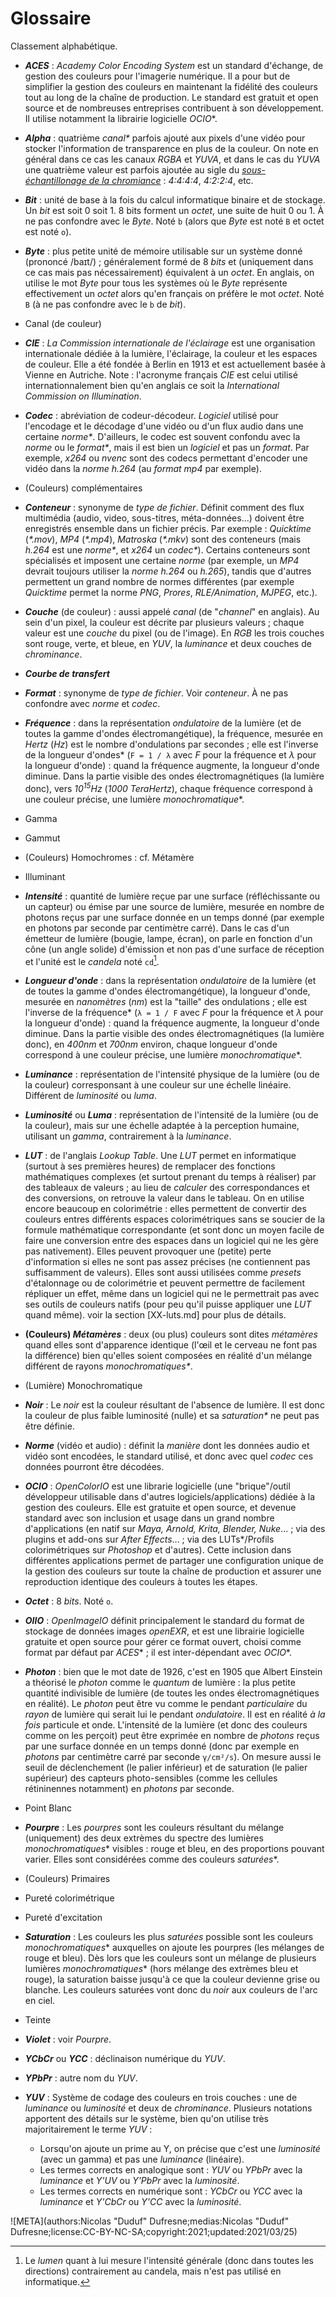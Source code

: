 # Glossaire

Classement alphabétique.

- ***ACES*** : *Academy Color Encoding System* est un standard d'échange, de gestion des couleurs pour l'imagerie numérique. Il a pour but de simplifier la gestion des couleurs en maintenant la fidélité des couleurs tout au long de la chaîne de production. Le standard est gratuit et open source et de nombreuses entreprises contribuent à son développement. Il utilise notamment la librairie logicielle *OCIO*\*.

- ***Alpha*** : quatrième *canal\** parfois ajouté aux pixels d'une vidéo pour stocker l'information de transparence en plus de la couleur. On note en général dans ce cas les canaux *RGBA* et *YUVA*, et dans le cas du *YUVA* une quatrième valeur est parfois ajoutée au sigle du *[sous-échantillonage de la chromiance](L-444.md)* : *4:4:4:4*, *4:2:2:4*, etc.

- ***Bit*** : unité de base à la fois du calcul informatique binaire et de stockage. Un *bit* est soit 0 soit 1. 8 bits forment un *octet*, une suite de huit 0 ou 1. À ne pas confondre avec le *Byte*. Noté `b` (alors que *Byte* est noté `B` et octet est noté `o`).

- ***Byte*** : plus petite unité de mémoire utilisable sur un système donné (prononcé /baɪt/) ; généralement formé de 8 *bits* et (uniquement dans ce cas mais pas nécessairement) équivalent à un *octet*. En anglais, on utilise le mot *Byte* pour tous les systèmes où le *Byte* représente effectivement un *octet* alors qu'en français on préfère le mot *octet*. Noté `B` (à ne pas confondre avec le `b` de *bit*).

- Canal (de couleur)

- ***CIE*** : *La Commission internationale de l'éclairage* est une organisation internationale dédiée à la lumière, l'éclairage, la couleur et les espaces de couleur. Elle a été fondée à Berlin en 1913 et est actuellement basée à Vienne en Autriche.  Note : l'acronyme français *CIE* est celui utilisé internationnalement bien qu'en anglais ce soit la *International Commission on Illumination*.

- ***Codec*** : abréviation de codeur-décodeur. *Logiciel* utilisé pour l'encodage et le décodage d'une vidéo ou d'un flux audio dans une certaine *norme\**. D'ailleurs, le codec est souvent confondu avec la *norme* ou le *format\**, mais il est bien un *logiciel* et pas un *format*. Par exemple, *x264* ou *nvenc* sont des codecs permettant d'encoder une vidéo dans la *norme* *h.264* (au *format* *mp4* par exemple).

- (Couleurs) complémentaires

- ***Conteneur*** : synonyme de *type de fichier*. Définit comment des flux multimédia (audio, video, sous-titres, méta-données...) doivent être enregistrés ensemble dans un fichier précis. Par exemple : *Quicktime* (*\*.mov*), *MP4* (*\*.mp4*), *Matroska* (*\*.mkv*) sont des conteneurs (mais *h.264* est une *norme\**, et *x264* un *codec\**). Certains conteneurs sont spécialisés et imposent une certaine *norme* (par exemple, un *MP4* devrait toujours utiliser la *norme* *h.264* ou *h.265*), tandis que d'autres permettent un grand nombre de normes différentes (par exemple *Quicktime* permet la norme *PNG*, *Prores*, *RLE/Animation*, *MJPEG*, etc.).

- ***Couche*** (de couleur) : aussi appelé *canal* (de "*channel*" en anglais). Au sein d'un pixel, la couleur est décrite par plusieurs valeurs ; chaque valeur est une *couche* du pixel (ou de l'image). En *RGB* les trois couches sont rouge, verte, et bleue, en *YUV*, la *luminance* et deux couches de *chrominance*.

- ***Courbe de transfert***

- ***Format*** : synonyme de *type de fichier*. Voir *conteneur*. À ne pas confondre avec *norme* et *codec*.

- ***Fréquence*** : dans la représentation *ondulatoire* de la lumière (et de toutes la gamme d'ondes électromangétique), la fréquence, mesurée en *Hertz* (*Hz*) est le nombre d'ondulations par secondes ; elle est l'inverse de la longueur d'ondes\* (`F = 1 / λ` avec *F* pour la fréquence et *λ* pour la longueur d'onde) : quand la fréquence augmente, la longueur d'onde diminue. Dans la partie visible des ondes électromagnétiques (la lumière donc), vers *10<sup>15</sup>Hz* (*1000 TeraHertz*), chaque fréquence correspond à une couleur précise, une lumière *monochromatique*\*. 

- Gamma
- Gammut
- (Couleurs) Homochromes : cf. Métamère
- Illuminant

- ***Intensité*** : quantité de lumière reçue par une surface (réfléchissante ou un capteur) ou émise par une source de lumière, mesurée en nombre de photons reçus par une surface donnée en un temps donné (par exemple en photons par seconde par centimètre carré). Dans le cas d'un émetteur de lumière (bougie, lampe, écran), on parle en fonction d'un cône (un angle solide) d'émission et non pas d'une surface de réception et l'unité est le *candela* noté `cd`[^1].
  
- ***Longueur d'onde*** : dans la représentation *ondulatoire* de la lumière (et de toutes la gamme d'ondes électromangétique), la longueur d'onde, mesurée en *nanomètres* (*nm*) est la "taille" des ondulations ; elle est l'inverse de la fréquence\* (`λ = 1 / F` avec *F* pour la fréquence et *λ* pour la longueur d'onde) : quand la fréquence augmente, la longueur d'onde diminue. Dans la partie visible des ondes électromagnétiques (la lumière donc), en *400nm* et *700nm* environ, chaque longueur d'onde correspond à une couleur précise, une lumière *monochromatique*\*.

- ***Luminance*** : représentation de l'intensité physique de la lumière (ou de la couleur) corresponsant à une couleur sur une échelle linéaire. Différent de *luminosité* ou *luma*.

- ***Luminosité*** ou ***Luma*** : représentation de l'intensité de la lumière (ou de la couleur), mais sur une échelle adaptée à la perception humaine, utilisant un *gamma*, contrairement à la *luminance*.

- ***LUT*** : de l'anglais *Lookup Table*. Une *LUT* permet en informatique (surtout à ses premières heures) de remplacer des fonctions mathématiques complexes (et surtout prenant du temps à réaliser) par des tableaux de valeurs ; au lieu de *calculer* des correspondances et des conversions, on retrouve la valeur dans le tableau. On en utilise encore beaucoup en colorimétrie : elles permettent de convertir des couleurs entres différents espaces colorimétriques sans se soucier de la formule mathématique correspondante (et sont donc un moyen facile de faire une conversion entre des espaces dans un logiciel qui ne les gère pas nativement). Elles peuvent provoquer une (petite) perte d'information si elles ne sont pas assez précises (ne contiennent pas suffisamment de valeurs). Elles sont aussi utilisées comme *presets* d'étalonnage ou de colorimétrie et peuvent permettre de facilement répliquer un effet, même dans un logiciel qui ne le permettrait pas avec ses outils de couleurs natifs (pour peu qu'il puisse appliquer une *LUT* quand même). voir la section [XX-luts.md] pour plus de détails.
  
- **(Couleurs) _Métamères_** : deux (ou plus) couleurs sont dites *métamères* quand elles sont d'apparence identique (l'œil et le cerveau ne font pas la différence) bien qu'elles soient composées en réalité d'un mélange différent de rayons *monochromatiques\**.

- (Lumière) Monochromatique

- ***Noir*** : Le *noir* est la couleur résultant de l'absence de lumière. Il est donc la couleur de plus faible luminosité (nulle) et sa *saturation\** ne peut pas être définie.

- ***Norme*** (vidéo et audio) : définit la *manière* dont les données audio et vidéo sont encodées, le standard utilisé, et donc avec quel *codec* ces données pourront être décodées.

- ***OCIO*** : *OpenColorIO* est une librarie logicielle (une "brique"/outil développeur utilisable dans d'autres logiciels/applications) dédiée à la gestion des couleurs. Elle est gratuite et open source, et devenue standard avec son inclusion et usage dans un grand nombre d'applications (en natif sur *Maya, Arnold, Krita, Blender, Nuke*... ; via des plugins et add-ons sur *After Effects*... ; via des LUTs\*/Profils colorimétriques sur *Photoshop* et d'autres). Cette inclusion dans différentes applications permet de partager une configuration unique de la gestion des couleurs sur toute la chaîne de production et assurer une reproduction identique des couleurs à toutes les étapes.

- ***Octet*** : 8 *bits*. Noté `o`.

- ***OIIO*** : *OpenImageIO* définit principalement le standard du format de stockage de données images *openEXR*, et est une librairie logicielle gratuite et open source pour gérer ce format ouvert, choisi comme format par défaut par *ACES*\* ; il est inter-dépendant avec *OCIO*\*.

- ***Photon*** : bien que le mot date de 1926, c'est en 1905 que Albert Einstein a théorisé le *photon* comme le *quantum* de lumière : la plus petite quantité indivisible de lumière (de toutes les ondes électromagnétiques en réalité). Le *photon* peut être vu comme le pendant *particulaire* du *rayon* de lumière qui serait lui le pendant *ondulatoire*. Il est en réalité *à la fois* particule et onde. L'intensité de la lumière (et donc des couleurs comme on les perçoit) peut être exprimée en nombre de *photons* reçus par une surface donnée en un temps donné (donc par exemple en *photons* par centimètre carré par seconde `γ/cm²/s`). On mesure aussi le seuil de déclenchement (le palier inférieur) et de saturation (le palier supérieur) des capteurs photo-sensibles (comme les cellules rétininennes notamment) en *photons* par seconde.

- Point Blanc

- ***Pourpre*** : Les *pourpres* sont les couleurs résultant du mélange (uniquement) des deux extrèmes du spectre des lumières *monochromatiques*\* visibles : rouge et bleu, en des proportions pouvant varier. Elles sont considérées comme des couleurs *saturées*\*.

- (Couleurs) Primaires
- Pureté colorimétrique
- Pureté d'excitation

- ***Saturation*** : Les couleurs les plus *saturées* possible sont les couleurs *monochromatiques*\* auxquelles on ajoute les pourpres (les mélanges de rouge et bleu). Dès lors que les couleurs sont un mélange de plusieurs lumières *monochromatiques*\* (hors mélange des extrèmes bleu et rouge), la saturation baisse jusqu'à ce que la couleur devienne grise ou blanche. Les couleurs saturées vont donc du *noir* aux couleurs de l'arc en ciel.

- Teinte

- ***Violet*** : voir *Pourpre*.

- ***YCbCr*** ou ***YCC*** : déclinaison numérique du *YUV*.

- ***YPbPr*** : autre nom du *YUV*.

- ***YUV*** : Système de codage des couleurs en trois couches : une de *luminance* ou *luminosité* et deux de *chrominance*. Plusieurs notations apportent des détails sur le système, bien qu'on utilise très majoritairement le terme *YUV* :
    - Lorsqu'on ajoute un prime au Y, on précise que c'est une *luminosité* (avec un gamma) et pas une *luminance* (linéaire).
    - Les termes corrects en analogique sont : *YUV* ou *YPbPr* avec la *luminance* et *Y'UV* ou *Y'PbPr* avec la *luminosité*.
    - Les termes corrects en numérique sont : *YCbCr* ou *YCC* avec la *luminance* et *Y'CbCr* ou *Y'CC* avec la *luminosité*.

[^1]:
    Le *lumen* quant à lui mesure l'intensité générale (donc dans toutes les directions) contrairement au candela, mais n'est pas utilisé en informatique.

![META](authors:Nicolas "Duduf" Dufresne;medias:Nicolas "Duduf" Dufresne;license:CC-BY-NC-SA;copyright:2021;updated:2021/03/25)